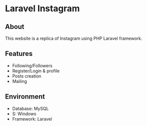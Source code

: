 # Laravel Instagram

## About

This website is a replica of Instagram using PHP Laravel framework.

## Features

 - Following/Followers
 - Register/Login & profile
 - Posts creation
 - Mailing

## Environment
 - Database: MySQL
 - S: Windows
 - Framework: Laravel
